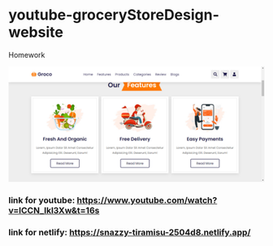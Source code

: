 # youtube-groceryStoreDesign-website
 Homework

![ Website!](image/readme.jpg)

### link for youtube: https://www.youtube.com/watch?v=lCCN_lkl3Xw&t=16s  
### link for netlify: https://snazzy-tiramisu-2504d8.netlify.app/